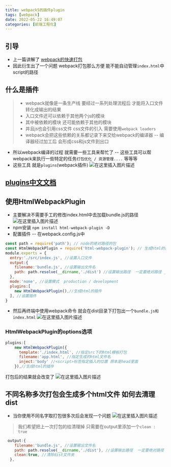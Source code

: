 ```yaml
---
title: webpack5的插件plugin
tags: [webpack]
date: 2022-05-22 16:49:07
categories: [前端工程化]
---
```

 
 ## 引导
 - 上一篇讲解了 [webpack的快速打包](https://blog.csdn.net/haosicx/article/details/124887637?spm=1001.2014.3001.5502)
 - 因此衍生出了一个问题  webpack打包那么方便  能不能自动管理`index.html`中script的路径
 
## 什么是插件
> - webpack就像是一条生产线  要经过一系列处理流程后 才能将入口文件转化成输出的结果
>  - 入口文件还可以依赖于其他两个js的模块
>  - 其中被依赖的模块  还可能依赖于其他的模块  
>  - 并且js也会引用css文件  css文件的引入  需要使用`webpack loaders`
>   - webpack会把这些依赖的关系都记录下来交给webpack的编译器
>   -- 编译器经过加工后 会形成css和js文件到出口

- 所以webpack编译的过程 就需要一些工具来帮忙了
-- 这些工具可以帮webpack来执行一些特定的任务`打包优化 / 资源管理....` 等等等
- 这些工具 就是`plugins`(webpack插件)
![在这里插入图片描述](https://img-blog.csdnimg.cn/c75d64dd7d444f1d875af461e011c848.png)

## [plugins中文文档](https://webpack.docschina.org/plugins/)

## 使用HtmlWebpackPlugin
- 主要解决不需要手工的修改index.html中去加载bundle.js的路径
![在这里插入图片描述](https://img-blog.csdnimg.cn/6f39d1a8731c4554b8944e535baa215a.png)
 - npm安装
  ` npm install html-webpack-plugin -D   `
  - 配置插件 
  -- 在webpack.config.js中
  

```javascript
const path = require('path'); // node的绝对路径的包
const HtmlWebpackPlugin = require('html-webpack-plugin'); // 生成html的插件
module.exports = {
  entry:'./src/index.js', //设置入口文件
  output:{
    filename:'bundle.js', //设置输出文件名
    path: path.resolve(__dirname,'./dist') //设置输出路径  一定要绝对路径 __dirname代表当前文件所在的目录
  },
  mode:'none', //设置模式  production / development
  plugins:[
    new HtmlWebpackPlugin(),//生成html的插件
  ], //设置插件
}
```
- 然后再终端中使用webpack命令 就会在dist目录下打包出一个`bundle.js和index.html`
![在这里插入图片描述](https://img-blog.csdnimg.cn/abf28216595d437ca4ecaa289e1f7e0b.png)
### HtmlWebpackPlugin的options选项

```javascript
plugins:[
    new HtmlWebpackPlugin({
      template:'./index.html', //指定src下的html模板打包
      filename:'app.html', //指定生成的html文件名
      inject:'body' //<script>标签指定插入的位置 原本是head里面
    }),//生成html的插件
```
打包后的结果就会改变了
![在这里插入图片描述](https://img-blog.csdnimg.cn/623699423dcf427dafea74f2bbba3155.png)

## 不同名称多次打包会生成多个html文件  如何去清理dist
- 当你使用不同名字取打包很多次后会发现一个问题
![在这里插入图片描述](https://img-blog.csdnimg.cn/7edf39f40a7c4a648e68d06ff45aaac8.png)


> 我们希望把上一次打包的给清理掉 
只需要在output里添加一个`clean : true` 

```javascript
 output:{
    filename:'bundle.js', //设置输出文件名
    path: path.resolve(__dirname,'./dist'), //设置输出路径  一定要绝对路径 __dirname代表当前文件所在的目录
    clean:true, //清除dist文件夹
  },
```




 
